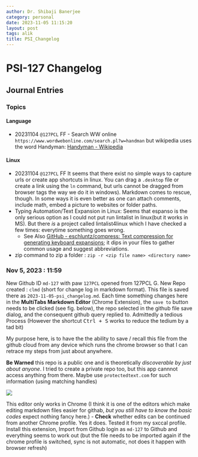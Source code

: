 ```yaml
---
author: Dr. Shibaji Banerjee
category: personal
date: 2023-11-05 11:15:20
layout: post
tags: alik
title: PSI_Changelog
---
```


# PSI-127 Changelog 

## Journal Entries

### Topics

#### Language

- 20231104 `@127PCL` FF - Search WW online `https://www.wordwebonline.com/search.pl?w=handman` but wikipedia uses the word Handyman:  [Handyman - Wikipedia](https://en.wikipedia.org/wiki/Handyman)

#### Linux

- 20231104 `@127PCL` FF It seems that there exist no simple ways to capture urls or create app shortcuts in linux. You can drag a `.desktop` file or create a link using the `ln` command, but urls cannot be dragged from browser tags the way we do it in windows). Markdown comes to rescue, though. In some ways it is even better as one can attach comments, include math, embed a picture to websites or folder paths. 
- Typing Automation/Text Expansion in Linux: Seems that espanso is the only serious option as I could not put run lintalist in linux(but it works in MS). But there _is_ a project called lintalist4linux which I have checked a few times: everytime something goes wrong. 
    - See Also [GitHub - eschluntz/compress: Text compression for generating keyboard expansions](https://github.com/eschluntz/compress); it dips in your files to gather common usage and suggest abbreviations.  
- zip command to zip a folder :  `zip -r <zip file name> <directory name>`


### Nov 5, 2023 : 11:59 

New Github ID `md-127` with paw `127PCL` opened from 127PCL G. New Repo created : `clmd` (short for change log in markdown format). This file is saved there as `2023-11-05-psi_changelog.md`. Each time something changes here in the **MultiTabs Markdown Editor** (Chrome Extension), the `save to` button needs to be clicked (see fig. below), the repo selected in the github file save dialog, and the consequent github query replied to. Admittedly a tedious Process (However the shortcut <kbd> Ctrl + S</kbd> works to reduce the tedium by a tad bit)

My purpose here,  is to have the the ability to save / recall this file from the github cloud from any device which runs the chrome browser so that I can retrace my steps from just about anywhere. 

**Be Warned** this repo is a public one and is theoretically _discoverable by just about anyone_. I tried to create a private repo too, but this app cannnot access anything from there. Maybe use `protectedtext.com` for such information (using matching handles) 

![](https://i.imgur.com/ulYREJF.png)

This editor only works in Chrome (I think it is one of the editors which make editing markdown files easier for githab, _but you still have to know the basic codes_  expect nothing fancy here.)
    -  **Check** whether edits can be continued from another Chrome profile.  Yes it does. Tested it from my sxccal profile. Install this extension, Import from Github login as `md-127` to Github and everything seems to work out (but the file needs to be imported again if the chrome profile is switched, sync is not automatic, not does it happen with browser refresh)